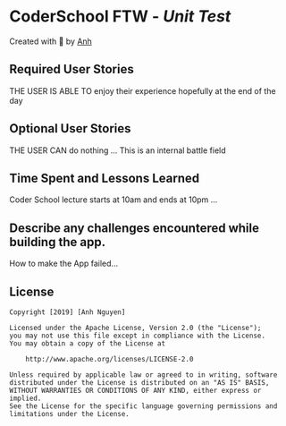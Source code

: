# CoderSchool FTW - *Unit Test*

Created with :blue_heart: by <a href="https://github.com/albertanguyen">Anh</a>

## Required User Stories

THE USER IS ABLE TO enjoy their experience hopefully at the end of the day


## Optional User Stories

THE USER CAN do nothing ... This is an internal battle field


## Time Spent and Lessons Learned
Coder School lecture starts at 10am and ends at 10pm ...

## Describe any challenges encountered while building the app.
How to make the App failed...


## License

    Copyright [2019] [Anh Nguyen]

    Licensed under the Apache License, Version 2.0 (the "License");
    you may not use this file except in compliance with the License.
    You may obtain a copy of the License at

        http://www.apache.org/licenses/LICENSE-2.0

    Unless required by applicable law or agreed to in writing, software
    distributed under the License is distributed on an "AS IS" BASIS,
    WITHOUT WARRANTIES OR CONDITIONS OF ANY KIND, either express or implied.
    See the License for the specific language governing permissions and
    limitations under the License.
